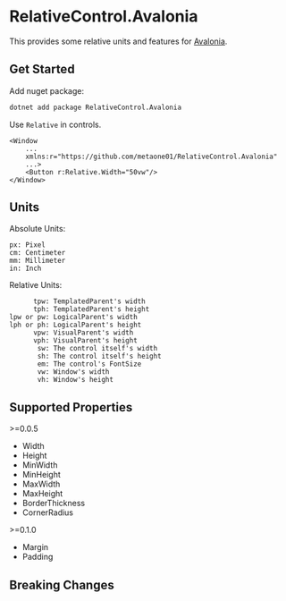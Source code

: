 ﻿# RelativeControl.Avalonia

This provides some relative units and features for [Avalonia](https://github.com/AvaloniaUI/Avalonia).

## Get Started

Add nuget package:

```bash
dotnet add package RelativeControl.Avalonia
```

Use `Relative` in controls.

```xaml
<Window 
    ...
    xmlns:r="https://github.com/metaone01/RelativeControl.Avalonia"
    ...>
	<Button r:Relative.Width="50vw"/>
</Window>
```

## Units

Absolute Units:

    px: Pixel
    cm: Centimeter
    mm: Millimeter
    in: Inch

Relative Units:

          tpw: TemplatedParent's width
          tph: TemplatedParent's height
    lpw or pw: LogicalParent's width
    lph or ph: LogicalParent's height
          vpw: VisualParent's width
          vph: VisualParent's height
           sw: The control itself's width
           sh: The control itself's height
           em: The control's FontSize
           vw: Window's width
           vh: Window's height

## Supported Properties

\>=0.0.5

- Width
- Height
- MinWidth
- MinHeight
- MaxWidth
- MaxHeight
- BorderThickness
- CornerRadius

\>=0.1.0

- Margin
- Padding

## Breaking Changes

